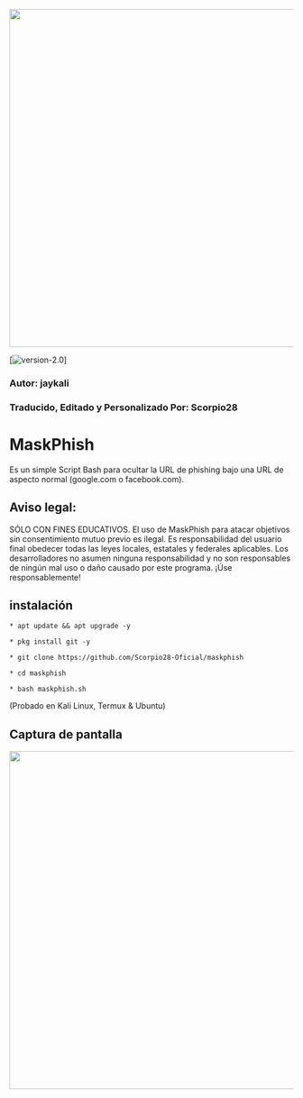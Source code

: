 <p align="center">
	<img src="https://i.imgur.com/plp3lJu.jpg" width="600px" hight="100px">
</p>

[![version-2.0](https://img.shields.io/badge/MaskPhish-2.0-green)]

### Autor: jaykali

### Traducido, Editado y Personalizado Por: Scorpio28

# MaskPhish
Es un simple Script Bash para ocultar la URL de phishing bajo una URL de aspecto normal (google.com o facebook.com).


## Aviso legal:
SÓLO CON FINES EDUCATIVOS. El uso de MaskPhish para atacar objetivos sin consentimiento mutuo previo es ilegal. Es responsabilidad del usuario final obedecer todas las leyes locales, estatales y federales aplicables. Los desarrolladores no asumen ninguna responsabilidad y no son responsables de ningún mal uso o daño causado por este programa. ¡Úse responsablemente!

## instalación 

```
* apt update && apt upgrade -y

* pkg install git -y

* git clone https://github.com/Scorpio28-Oficial/maskphish

* cd maskphish

* bash maskphish.sh
```
(Probado en Kali Linux, Termux & Ubuntu)

## Captura de pantalla
<p align="center">
	<img src="https://i.imgur.com/7SrkIui.jpg" width="600px">
</p>
